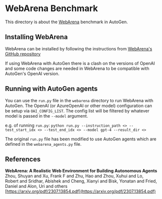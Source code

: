 # WebArena Benchmark

This directory is about the [WebArena](https://arxiv.org/pdf/2307.13854.pdf) benchmark in AutoGen.

## Installing WebArena

WebArena can be installed by following the instructions from [WebArena's GitHub repository](git@github.com:web-arena-x/webarena.git)

If using WebArena with AutoGen there is a clash on the versions of OpenAI and some code changes are needed in WebArena to be compatible with AutoGen's OpenAI version.

## Running with AutoGen agents

You can use the `run.py` file in the `webarena` directory to run WebArena with AutoGen. The OpenAI (or AzureOpenAI or other model) configuration can be setup via `OAI_CONFIG_LIST`. The config list will be filtered by whatever model is passed in the `--model` argument.

e.g. of running `run.py`: `python run.py --instruction_path <> --test_start_idx <> --test_end_idx <> --model gpt-4 --result_dir <>`

The original `run.py` file has been modified to use AutoGen agents which are defined in the `webarena_agents.py` file.

## References
**WebArena: A Realistic Web Environment for Building Autonomous Agents**<br/>
Zhou, Shuyan and Xu, Frank F and Zhu, Hao and Zhou, Xuhui and Lo, Robert and Sridhar, Abishek and Cheng, Xianyi and Bisk, Yonatan and Fried, Daniel and Alon, Uri and others<br/>
[https://arxiv.org/pdf/2307.13854.pdf](https://arxiv.org/pdf/2307.13854.pdf)
